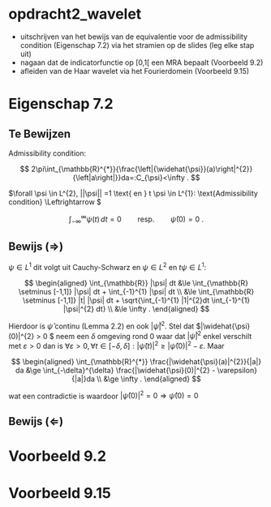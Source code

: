 # opdracht2_wavelet

- uitschrijven van het bewijs van de equivalentie voor de admissibility condition (Eigenschap 7.2) via het stramien op de slides (leg elke stap uit)
- nagaan dat de indicatorfunctie op [0,1[ een MRA bepaalt (Voorbeeld 9.2)
- afleiden van de Haar wavelet via het Fourierdomein (Voorbeeld 9.15)

# Eigenschap 7.2

## Te Bewijzen

Admissibility condition:

$$
2\pi\int_{\mathbb{R}^{*}}{\frac{\left|{\widehat{\psi}}(a)\right|^{2}}{\left|a\right|}}da=:C_{\psi}<\infty
.
$$

$\forall \psi \in L^{2}, ||\psi|| =1 \text{ en } t \psi \in L^{1}: \text{Admissibility condition} \Leftrightarrow $

$$
\int_{-\infty}^{\infty}\psi(t)\,d t=0\qquad\mathrm{resp.}\qquad\widehat{\psi}(0)=0\ .
$$

## Bewijs ($\Rightarrow$)

$\psi \in L^{1}$ dit volgt uit Cauchy-Schwarz en $\psi \in L^{2} \text{ en } t \psi \in L^{1}$:

$$
\begin{aligned}
\int_{\mathbb{R}} |\psi| dt &\le \int_{\mathbb{R} \setminus [-1,1]} |\psi| dt + \int_{-1}^{1} |\psi| dt \\
                            &\le \int_{\mathbb{R} \setminus [-1,1]} |t| |\psi| dt +  \sqrt{\int_{-1}^{1} |1|^{2}dt  \int_{-1}^{1} |\psi|^{2} dt} \\
                            &\le \infty .
\end{aligned}
$$

Hierdoor is $\widehat{\psi}$ continu (Lemma 2.2) en ook $|\widehat{\psi}|^{2}$. Stel dat $|\widehat{\psi}(0)|^{2} >  0  $ neem een $\delta$ omgeving rond $0$ waar dat
$|\widehat{\psi}|^{2}$ enkel verschilt met $\varepsilon >0$ dan is $\forall \varepsilon>0,\forall t \in [-\delta,\delta]:|\widehat{\psi}(t)|^{2} \ge   |\widehat{\psi}(0)|^{2} - \varepsilon$.
Maar

$$
\begin{aligned}
\int_{\mathbb{R}^{*}} \frac{|\widehat{\psi}(a)|^{2}}{|a|} da &\ge \int_{-\delta}^{\delta} \frac{|\widehat{\psi}(0)|^{2} - \varepsilon}{|a|}da \\
&\ge \infty .
\end{aligned}
$$

wat een contradictie is waardoor $|\widehat{\psi}(0)|^{2} = 0 \Rightarrow \widehat{\psi}(0) = 0$

## Bewijs ($\Leftarrow$)

# Voorbeeld 9.2

# Voorbeeld 9.15
